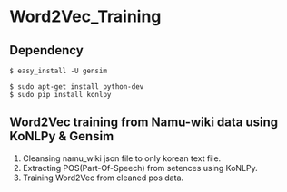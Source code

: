 # Word2Vec_Training

## Dependency
```
$ easy_install -U gensim

$ sudo apt-get install python-dev
$ sudo pip install konlpy
```
## Word2Vec training from Namu-wiki data using KoNLPy & Gensim

1. Cleansing namu_wiki json file to only korean text file.
2. Extracting POS(Part-Of-Speech) from setences using KoNLPy.
3. Training Word2Vec from cleaned pos data.
